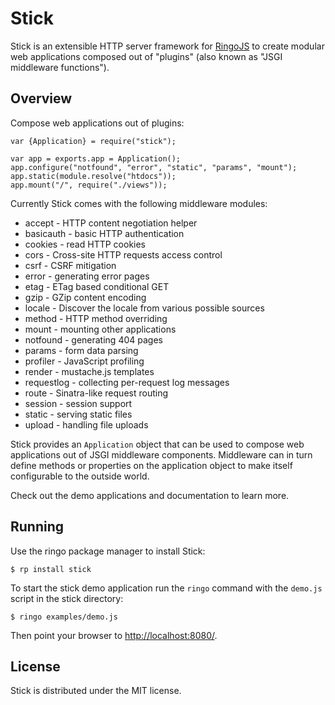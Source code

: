 # Stick

Stick is an extensible HTTP server framework for [RingoJS](http://ringojs.org/) to create modular web applications
composed out of "plugins" (also known as "JSGI middleware functions").

## Overview

Compose web applications out of plugins:

    var {Application} = require("stick");

    var app = exports.app = Application();
    app.configure("notfound", "error", "static", "params", "mount");
    app.static(module.resolve("htdocs"));
    app.mount("/", require("./views"));

Currently Stick comes with the following middleware modules:

 * accept       - HTTP content negotiation helper
 * basicauth    - basic HTTP authentication
 * cookies      - read HTTP cookies
 * cors         - Cross-site HTTP requests access control
 * csrf         - CSRF mitigation
 * error        - generating error pages
 * etag         - ETag based conditional GET
 * gzip         - GZip content encoding
 * locale       - Discover the locale from various possible sources
 * method       - HTTP method overriding
 * mount        - mounting other applications
 * notfound     - generating 404 pages
 * params       - form data parsing
 * profiler     - JavaScript profiling
 * render       - mustache.js templates
 * requestlog   - collecting per-request log messages
 * route        - Sinatra-like request routing
 * session      - session support
 * static       - serving static files
 * upload       - handling file uploads

Stick provides an `Application` object that can be used to compose web
applications out of JSGI middleware components. Middleware can in turn
define methods or properties on the application object to make itself
configurable to the outside world.

Check out the demo applications and documentation to learn more.

## Running

Use the ringo package manager to install Stick:

    $ rp install stick

To start the stick demo application run the `ringo` command with the 
`demo.js` script in the stick directory:

    $ ringo examples/demo.js

Then point your browser to <http://localhost:8080/>.

## License

Stick is distributed under the MIT license.
